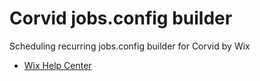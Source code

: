 # Corvid jobs.config builder

Scheduling recurring jobs.config builder for Corvid by Wix

- [Wix Help Center](https://support.wix.com/en/article/corvid-scheduling-recurring-jobs)

